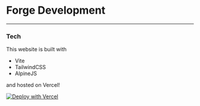 # Forge Development 

___

### Tech

This website is built with

- Vite
- TailwindCSS
- AlpineJS

and hosted on Vercel!

[![Deploy with Vercel](https://vercel.com/button)](https://vercel.com/new/clone?repository-url=https://github.com/Forge-Development/portfolio)

